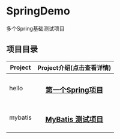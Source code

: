 # SpringDemo

多个Spring基础测试项目

## 项目目录

| Project     | Project介绍(点击查看详情)    |
| --------    |          :----:            |
| hello       |   <h3 align="center"><a href="https://github.com/yueyue10/SpringDemo/tree/master/hello" >第一个Spring项目</a></h3>     |
| mybatis     |   <h3 align="center"><a href="https://github.com/yueyue10/SpringDemo/tree/master/mybatis" >MyBatis 测试项目</a></h3>   |

